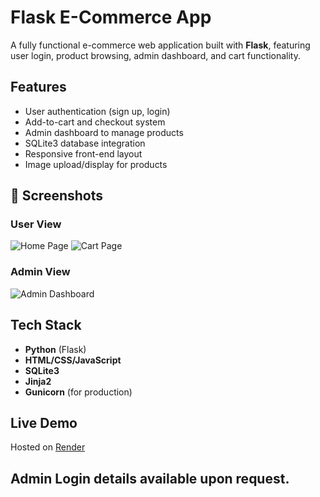 # Flask E-Commerce App

A fully functional e-commerce web application built with **Flask**, featuring user login, product browsing, admin dashboard, and cart functionality.

## Features

- User authentication (sign up, login)
- Add-to-cart and checkout system
- Admin dashboard to manage products
- SQLite3 database integration
- Responsive front-end layout
- Image upload/display for products

## 📸 Screenshots

### User View
![Home Page](screenshots/home.png)
![Cart Page](screenshots/cart.png)

### Admin View
![Admin Dashboard](screenshots/admin.png)

## Tech Stack

- **Python** (Flask)
- **HTML/CSS/JavaScript**
- **SQLite3**
- **Jinja2**
- **Gunicorn** (for production)

## Live Demo

Hosted on [Render](https://flask-e-commerce-app.onrender.com)  

## Admin Login details available upon request.
